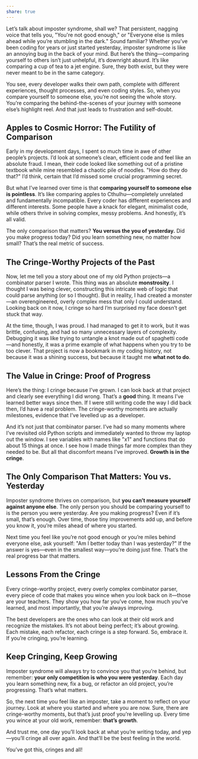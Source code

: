 ```yaml
---
share: true
---
```


Let’s talk about imposter syndrome, shall we? That persistent, nagging voice that tells you, "You're not good enough," or "Everyone else is miles ahead while you’re stumbling in the dark." Sound familiar? Whether you’ve been coding for years or just started yesterday, imposter syndrome is like an annoying bug in the back of your mind. But here’s the thing—comparing yourself to others isn’t just unhelpful, it’s downright absurd. It’s like comparing a cup of tea to a jet engine. Sure, they both exist, but they were never meant to be in the same category.

You see, every developer walks their own path, complete with different experiences, thought processes, and even coding styles. So, when you compare yourself to someone else, you’re not seeing the whole story. You’re comparing the behind-the-scenes of your journey with someone else’s highlight reel. And that just leads to frustration and self-doubt.

## Apples to Cosmic Horror: The Futility of Comparison

Early in my development days, I spent so much time in awe of other people’s projects. I’d look at someone’s clean, efficient code and feel like an absolute fraud. I mean, their code looked like something out of a pristine textbook while mine resembled a chaotic pile of noodles. "How do they do that?" I’d think, certain that I’d missed some crucial programming secret.

But what I’ve learned over time is that **comparing yourself to someone else is pointless**. It’s like comparing apples to Cthulhu—completely unrelated and fundamentally incompatible. Every coder has different experiences and different interests. Some people have a knack for elegant, minimalist code, while others thrive in solving complex, messy problems. And honestly, it’s all valid.

The only comparison that matters? **You versus the you of yesterday.** Did you make progress today? Did you learn something new, no matter how small? That’s the real metric of success.

## The Cringe-Worthy Projects of the Past

Now, let me tell you a story about one of my old Python projects—a combinator parser I wrote. This thing was an absolute **monstrosity**. I thought I was being clever, constructing this intricate web of logic that could parse anything (or so I thought). But in reality, I had created a monster—an overengineered, overly complex mess that only I could understand. Looking back on it now, I cringe so hard I’m surprised my face doesn’t get stuck that way.

At the time, though, I was proud. I had managed to get it to work, but it was brittle, confusing, and had so many unnecessary layers of complexity. Debugging it was like trying to untangle a knot made out of spaghetti code—and honestly, it was a prime example of what happens when you try to be too clever. That project is now a bookmark in my coding history, not because it was a shining success, but because it taught me **what not to do**.

## The Value in Cringe: Proof of Progress

Here’s the thing: I cringe because I’ve grown. I can look back at that project and clearly see everything I did wrong. That’s a **good** thing. It means I’ve learned better ways since then. If I were still writing code the way I did back then, I’d have a real problem. The cringe-worthy moments are actually milestones, evidence that I’ve levelled up as a developer.

And it’s not just that combinator parser. I’ve had so many moments where I’ve revisited old Python scripts and immediately wanted to throw my laptop out the window. I see variables with names like "x1" and functions that do about 15 things at once. I see how I made things far more complex than they needed to be. But all that discomfort means I’ve improved. **Growth is in the cringe**.

## The Only Comparison That Matters: You vs. Yesterday

Imposter syndrome thrives on comparison, but **you can’t measure yourself against anyone else**. The only person you should be comparing yourself to is the person you were yesterday. Are you making progress? Even if it’s small, that’s enough. Over time, those tiny improvements add up, and before you know it, you’re miles ahead of where you started.

Next time you feel like you’re not good enough or you’re miles behind everyone else, ask yourself: "Am I better today than I was yesterday?" If the answer is yes—even in the smallest way—you’re doing just fine. That’s the real progress bar that matters.

## Lessons From the Cringe

Every cringe-worthy project, every overly complex combinator parser, every piece of code that makes you wince when you look back on it—those are your teachers. They show you how far you’ve come, how much you’ve learned, and most importantly, that you’re always improving.

The best developers are the ones who can look at their old work and recognize the mistakes. It’s not about being perfect; it’s about growing. Each mistake, each refactor, each cringe is a step forward. So, embrace it. If you’re cringing, you’re learning.

## Keep Cringing, Keep Growing

Imposter syndrome will always try to convince you that you’re behind, but remember: **your only competition is who you were yesterday**. Each day you learn something new, fix a bug, or refactor an old project, you’re progressing. That’s what matters.

So, the next time you feel like an imposter, take a moment to reflect on your journey. Look at where you started and where you are now. Sure, there are cringe-worthy moments, but that’s just proof you’re levelling up. Every time you wince at your old work, remember: **that’s growth**.

And trust me, one day you’ll look back at what you’re writing today, and yep—you’ll cringe all over again. And that’ll be the best feeling in the world.

You’ve got this, cringes and all!
